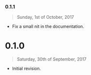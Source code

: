 ### 0.1.1

> Sunday, 1st of October, 2017

- Fix a small nit in the documentation.

# 0.1.0

> Saturday, 30th of September, 2017

- Initial revision.
